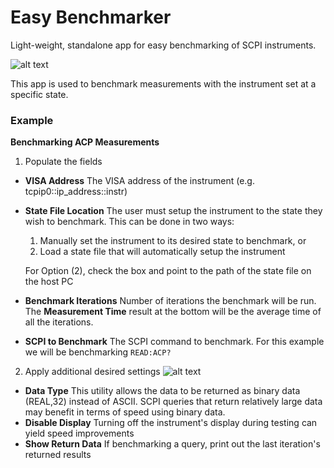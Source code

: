 Easy Benchmarker
===============

Light-weight, standalone app for easy benchmarking of SCPI instruments.

![alt text](http://repo.tapalla.com/images/benchmarker0.png "Easy Benchmarker")

This app is used to benchmark measurements with the instrument set at a specific state.

### Example
**Benchmarking ACP Measurements**

1. Populate the fields
  * __VISA Address__ The VISA address of the instrument (e.g. tcpip0::ip_address::instr)
  * __State File Location__ The user must setup the instrument to the state they wish to benchmark. This can be done in two ways:
    1. Manually set the instrument to its desired state to benchmark, or
    2. Load a state file that will automatically setup the instrument
    
    For Option (2), check the box and point to the path of the state file on the host PC
  * __Benchmark Iterations__ Number of iterations the benchmark will be run. The __Measurement Time__ result at the bottom will be the average time of all the iterations.
  * __SCPI to Benchmark__ The SCPI command to benchmark. For this example we will be benchmarking `READ:ACP?`
2. Apply additional desired settings
  ![alt text](http://repo.tapalla.com/images/benchmarker1.png "Easy Benchmarker")
  * __Data Type__ This utility allows the data to be returned as binary data (REAL,32) instead of ASCII. SCPI queries that return relatively large data may benefit in terms of speed using binary data.
  * __Disable Display__ Turning off the instrument's display during testing can yield speed improvements
  * __Show Return Data__ If benchmarking a query, print out the last iteration's returned results  
